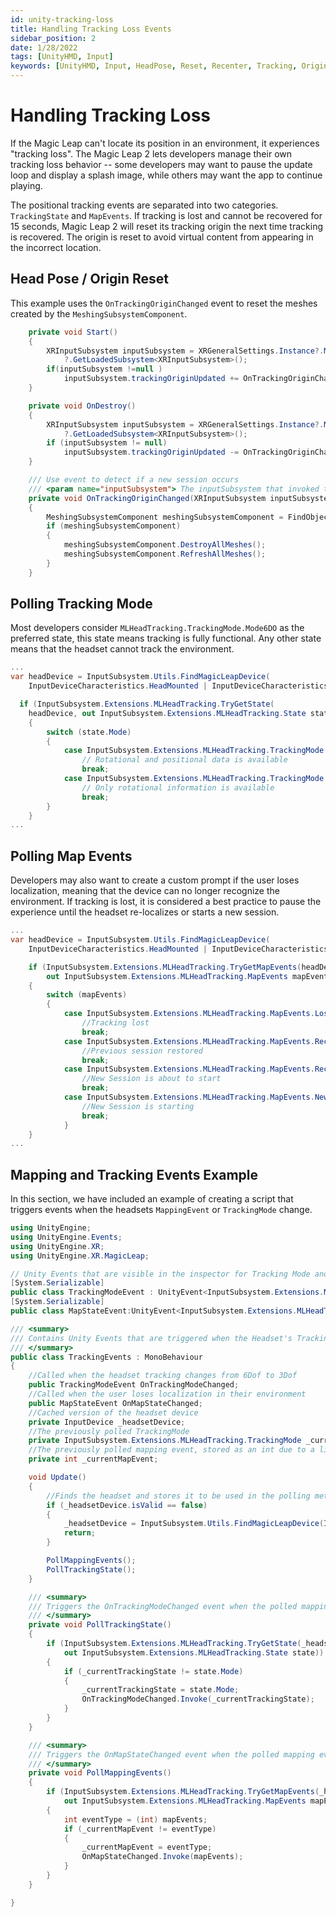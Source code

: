 ```yaml
---
id: unity-tracking-loss
title: Handling Tracking Loss Events
sidebar_position: 2
date: 1/28/2022
tags: [UnityHMD, Input]
keywords: [UnityHMD, Input, HeadPose, Reset, Recenter, Tracking, Origin]
---
```


# Handling Tracking Loss

If the Magic Leap can't locate its position in an environment, it experiences "tracking loss". The Magic Leap 2 lets developers manage their own tracking loss behavior -- some developers may want to pause the update loop and display a splash image, while others may want the app to continue playing.

The positional tracking events are separated into two categories. `TrackingState` and `MapEvents`. If tracking is lost and cannot be recovered for 15 seconds, Magic Leap 2 will reset its tracking origin the next time tracking is recovered. The origin is reset to avoid virtual content from appearing in the incorrect location.

## Head Pose / Origin Reset

This example uses the `OnTrackingOriginChanged` event to reset the meshes created by the `MeshingSubsystemComponent`.

```csharp
    private void Start()
    {
        XRInputSubsystem inputSubsystem = XRGeneralSettings.Instance?.Manager?.activeLoader
            ?.GetLoadedSubsystem<XRInputSubsystem>();
        if(inputSubsystem !=null )
            inputSubsystem.trackingOriginUpdated += OnTrackingOriginChanged;
    }

    private void OnDestroy()
    {
        XRInputSubsystem inputSubsystem = XRGeneralSettings.Instance?.Manager?.activeLoader
            ?.GetLoadedSubsystem<XRInputSubsystem>();
        if (inputSubsystem != null)
            inputSubsystem.trackingOriginUpdated -= OnTrackingOriginChanged;
    }

    /// Use event to detect if a new session occurs
    /// <param name="inputSubsystem"> The inputSubsystem that invoked this event.</param>
    private void OnTrackingOriginChanged(XRInputSubsystem inputSubsystem)
    {
        MeshingSubsystemComponent meshingSubsystemComponent = FindObjectOfType<MeshingSubsystemComponent>();
        if (meshingSubsystemComponent)
        {
            meshingSubsystemComponent.DestroyAllMeshes();
            meshingSubsystemComponent.RefreshAllMeshes();
        }
    }
```

## Polling Tracking Mode

Most developers consider `MLHeadTracking.TrackingMode.Mode6DO` as the preferred state, this state means tracking is fully functional. Any other state means that the headset cannot track the environment.

```csharp
...
var headDevice = InputSubsystem.Utils.FindMagicLeapDevice(
    InputDeviceCharacteristics.HeadMounted | InputDeviceCharacteristics.TrackedDevice);

  if (InputSubsystem.Extensions.MLHeadTracking.TryGetState(
    headDevice, out InputSubsystem.Extensions.MLHeadTracking.State state);
    {
        switch (state.Mode)
        {
            case InputSubsystem.Extensions.MLHeadTracking.TrackingMode.Mode6DO:
                // Rotational and positional data is available
                break;
            case InputSubsystem.Extensions.MLHeadTracking.TrackingMode.ModeUnavailable:
                // Only rotational information is available
                break;
        }
    }
...
```

## Polling Map Events

Developers may also want to create a custom prompt if the user loses localization, meaning that the device can no longer recognize the environment. If tracking is lost, it is considered a best practice to pause the experience until the headset re-localizes or starts a new session.

```csharp
...
var headDevice = InputSubsystem.Utils.FindMagicLeapDevice(
    InputDeviceCharacteristics.HeadMounted | InputDeviceCharacteristics.TrackedDevice);

    if (InputSubsystem.Extensions.MLHeadTracking.TryGetMapEvents(headDevice,
        out InputSubsystem.Extensions.MLHeadTracking.MapEvents mapEvents))
    {
        switch (mapEvents)
        {
            case InputSubsystem.Extensions.MLHeadTracking.MapEvents.Lost:
                //Tracking lost
                break;
            case InputSubsystem.Extensions.MLHeadTracking.MapEvents.Recovered:
                //Previous session restored
                break;
            case InputSubsystem.Extensions.MLHeadTracking.MapEvents.RecoveryFailed:
                //New Session is about to start
                break;
            case InputSubsystem.Extensions.MLHeadTracking.MapEvents.NewSession:
                //New Session is starting
                break;
            }
    }
...
```

## Mapping and Tracking Events Example

In this section, we have included an example of creating a script that triggers events when the headsets `MappingEvent` or `TrackingMode` change.

```csharp
using UnityEngine;
using UnityEngine.Events;
using UnityEngine.XR;
using UnityEngine.XR.MagicLeap;

// Unity Events that are visible in the inspector for Tracking Mode and MapEvents
[System.Serializable]
public class TrackingModeEvent : UnityEvent<InputSubsystem.Extensions.MLHeadTracking.TrackingMode> { }
[System.Serializable]
public class MapStateEvent:UnityEvent<InputSubsystem.Extensions.MLHeadTracking.MapEvents>{}

/// <summary>
/// Contains Unity Events that are triggered when the Headset's Tracking Mode or Mapping State have changed.
/// </summary>
public class TrackingEvents : MonoBehaviour
{
    //Called when the headset tracking changes from 6Dof to 3Dof
    public TrackingModeEvent OnTrackingModeChanged;
    //Called when the user loses localization in their environment
    public MapStateEvent OnMapStateChanged;
    //Cached version of the headset device
    private InputDevice _headsetDevice;
    //The previously polled TrackingMode
    private InputSubsystem.Extensions.MLHeadTracking.TrackingMode _currentTrackingState;
    //The previously polled mapping event, stored as an int due to a limitation in SDK v0.51.0.
    private int _currentMapEvent;

    void Update()
    {
        //Finds the headset and stores it to be used in the polling methods.
        if (_headsetDevice.isValid == false)
        {
            _headsetDevice = InputSubsystem.Utils.FindMagicLeapDevice(InputDeviceCharacteristics.HeadMounted | InputDeviceCharacteristics.TrackedDevice);
            return;
        }

        PollMappingEvents();
        PollTrackingState();
    }

    /// <summary>
    /// Triggers the OnTrackingModeChanged event when the polled mapping event is not the same as the one that was previously polled.
    /// </summary>
    private void PollTrackingState()
    {
        if (InputSubsystem.Extensions.MLHeadTracking.TryGetState(_headsetDevice,
            out InputSubsystem.Extensions.MLHeadTracking.State state))
        {
            if (_currentTrackingState != state.Mode)
            {
                _currentTrackingState = state.Mode;
                OnTrackingModeChanged.Invoke(_currentTrackingState);
            }
        }
    }

    /// <summary>
    /// Triggers the OnMapStateChanged event when the polled mapping event is not the same as the one that was previously polled.
    /// </summary>
    private void PollMappingEvents()
    {
        if (InputSubsystem.Extensions.MLHeadTracking.TryGetMapEvents(_headsetDevice,
            out InputSubsystem.Extensions.MLHeadTracking.MapEvents mapEvents))
        {
            int eventType = (int) mapEvents;
            if (_currentMapEvent != eventType)
            {
                _currentMapEvent = eventType;
                OnMapStateChanged.Invoke(mapEvents);
            }
        }
    }

}

```
